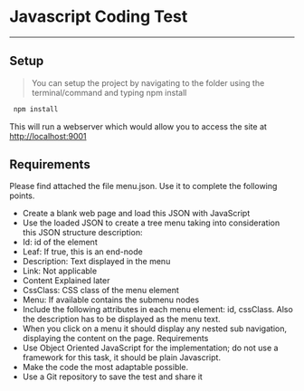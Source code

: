 # Javascript Coding Test
___

## Setup
> You can setup the project	by navigating to the folder using the terminal/command and typing npm install

```js
 npm install
```

This will run a webserver which would allow you to access the site at [http://localhost:9001](http://localhost:9001)
## Requirements
Please find attached the file menu.json. Use it to complete the following points.
* Create a blank web page and load this JSON with JavaScript
* Use the loaded JSON to create a tree menu taking into consideration this JSON structure description: 
* Id: id of the element
* Leaf: If true, this is an end-node
* Description: Text displayed in the menu
* Link: Not applicable
* Content Explained later
* CssClass: CSS class of the menu element
* Menu: If available contains the submenu nodes
* Include the following attributes in each menu element: id, cssClass. Also the description has to be displayed as the menu text.
* When you click on a menu it should display any nested sub navigation, displaying the content on the page. 
Requirements
* Use Object Oriented JavaScript for the implementation; do not use a framework for this task, it should be plain Javascript.
* Make the code the most adaptable possible.
* Use a Git repository to save the test and share it
